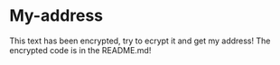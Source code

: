 # My-address
This text has been encrypted, try to ecrypt it and get my address!
The encrypted code is in the README.md!

